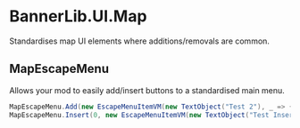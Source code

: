 # BannerLib.UI.Map

Standardises map UI elements where additions/removals are common.

## MapEscapeMenu

Allows your mod to easily add/insert buttons to a standardised main menu.

```csharp
MapEscapeMenu.Add(new EscapeMenuItemVM(new TextObject("Test 2"), _ => { }, null, false));
MapEscapeMenu.Insert(0, new EscapeMenuItemVM(new TextObject("Test Insert Top"), _ => { }, null, false));
```

